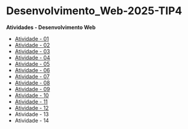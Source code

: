 # Desenvolvimento_Web-2025-TIP4

**Atividades - Desenvolvimento Web**

- [Atividade - 01](https://augusto1804.github.io/Atividade-01/)
- [Atividade - 02](https://augusto1804.github.io/Atividade-02/)
- [Atividade - 03](https://github.com/Augusto1804/Atividade-03)
- [Atividade - 04](https://github.com/Augusto1804/Atividade-04)
- [Atividade - 05](https://github.com/Augusto1804/Atividade-05)
- [Atividade - 06](https://github.com/Augusto1804/Atividade-06)
- [Atividade - 07](https://github.com/Augusto1804/Atividade-07)
- [Atividade - 08](https://github.com/Augusto1804/Atividade-08)
- [Atividade - 09](https://github.com/Augusto1804/Atividade-09)
- [Atividade - 10](https://github.com/Augusto1804/Atividade-10)
- [Atividade - 11](https://github.com/Augusto1804/Atividade-11)
- [Atividade - 12](https://github.com/Augusto1804/Atividade-12)
- Atividade - 13
- Atividade - 14
